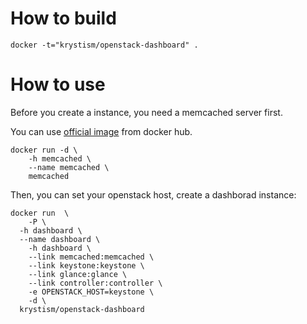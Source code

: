 # How to build
```
docker -t="krystism/openstack-dashboard" .
```

# How to use
Before you create a instance, you need a memcached server first.

You can use [official image](https://registry.hub.docker.com/_/memcached/) from docker hub.
```
docker run -d \
	-h memcached \
	--name memcached \
	memcached
```
Then, you can set your openstack host, create a dashborad instance:
```
docker run  \
	-P \
  -h dashboard \
  --name dashboard \
	-h dashboard \
	--link memcached:memcached \
	--link keystone:keystone \
	--link glance:glance \
	--link controller:controller \
	-e OPENSTACK_HOST=keystone \
	-d \
  krystism/openstack-dashboard
```
